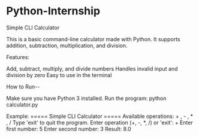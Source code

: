 # Python-Internship

Simple CLI Calculator

This is a basic command-line calculator made with Python. It supports addition, subtraction, multiplication, and division.

Features:

Add, subtract, multiply, and divide numbers
Handles invalid input and division by zero
Easy to use in the terminal

How to Run--

Make sure you have Python 3 installed.
Run the program:
python calculator.py

Example:
===== Simple CLI Calculator ===== 
Available operations: + , - , * , / Type 'exit' to quit the program.
Enter operation (+, -, *, /) or 'exit': + 
Enter first number: 5
Enter second number: 3 
Result: 8.0
